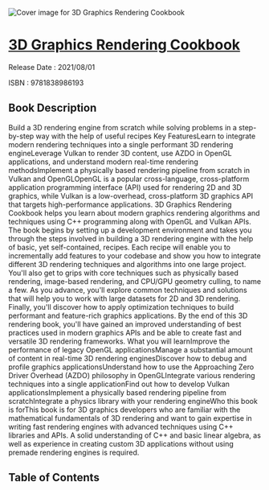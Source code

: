 ![Cover image for 3D Graphics Rendering Cookbook](https://imgdetail.ebookreading.net/cover/cover/202109/EB9781838986193.jpg)

[3D Graphics Rendering Cookbook](https://ebookreading.net/view/book/3D+Graphics+Rendering+Cookbook-EB9781838986193_1.html "3D Graphics Rendering Cookbook")
====================================================================================================================

Release Date : 2021/08/01

ISBN : 9781838986193

Book Description
-----------------

Build a 3D rendering engine from scratch while solving problems in a step-by-step way with the help of useful recipes
Key FeaturesLearn to integrate modern rendering techniques into a single performant 3D rendering engineLeverage Vulkan to render 3D content, use AZDO in OpenGL applications, and understand modern real-time rendering methodsImplement a physically based rendering pipeline from scratch in Vulkan and OpenGLOpenGL is a popular cross-language, cross-platform application programming interface (API) used for rendering 2D and 3D graphics, while Vulkan is a low-overhead, cross-platform 3D graphics API that targets high-performance applications. 3D Graphics Rendering Cookbook helps you learn about modern graphics rendering algorithms and techniques using C++ programming along with OpenGL and Vulkan APIs.
The book begins by setting up a development environment and takes you through the steps involved in building a 3D rendering engine with the help of basic, yet self-contained, recipes. Each recipe will enable you to incrementally add features to your codebase and show you how to integrate different 3D rendering techniques and algorithms into one large project. You'll also get to grips with core techniques such as physically based rendering, image-based rendering, and CPU/GPU geometry culling, to name a few. As you advance, you'll explore common techniques and solutions that will help you to work with large datasets for 2D and 3D rendering. Finally, you'll discover how to apply optimization techniques to build performant and feature-rich graphics applications.
By the end of this 3D rendering book, you'll have gained an improved understanding of best practices used in modern graphics APIs and be able to create fast and versatile 3D rendering frameworks.
What you will learnImprove the performance of legacy OpenGL applicationsManage a substantial amount of content in real-time 3D rendering enginesDiscover how to debug and profile graphics applicationsUnderstand how to use the Approaching Zero Driver Overhead (AZDO) philosophy in OpenGLIntegrate various rendering techniques into a single applicationFind out how to develop Vulkan applicationsImplement a physically based rendering pipeline from scratchIntegrate a physics library with your rendering engineWho this book is forThis book is for 3D graphics developers who are familiar with the mathematical fundamentals of 3D rendering and want to gain expertise in writing fast rendering engines with advanced techniques using C++ libraries and APIs. A solid understanding of C++ and basic linear algebra, as well as experience in creating custom 3D applications without using premade rendering engines is required.


Table of Contents
-----------------

